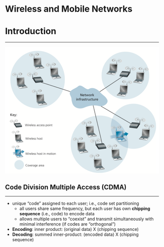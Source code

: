 # Wireless and Mobile Networks

# Introduction

---

![Untitled](Wireless%20and%20Mobile%20Networks%201564cec463c14a0e8a2db993ca4dfe19/Untitled.png)

## Code Division Multiple Access (CDMA)

---

- unique “code” assigned to each user; i.e., code set partitioning
    - all users share same frequency, but each user has own **chipping** **sequence** (i.e., code) to encode data
    - allows multiple users to “coexist” and transmit simultaneously with minimal interference (if codes are “orthogonal”)
- **Encoding**: inner product: (original data) X (chipping sequence)
- **Decoding**: summed inner-product: (encoded data) X (chipping sequence)